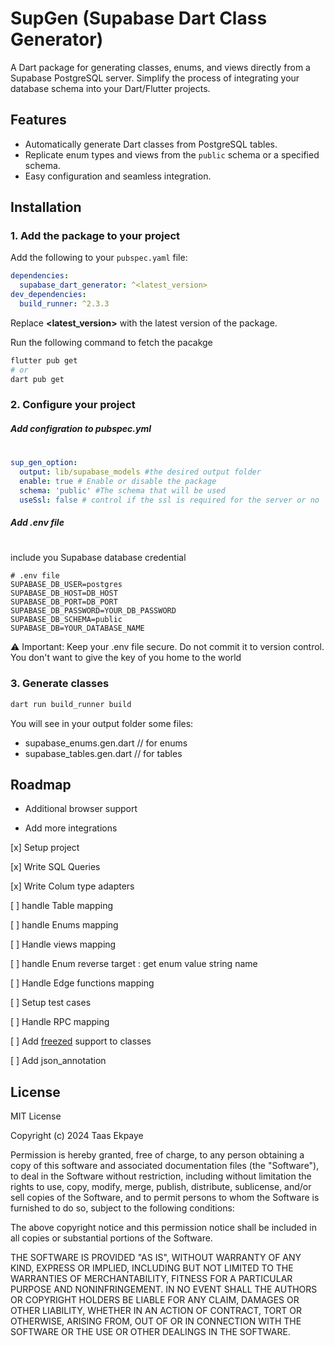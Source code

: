 # SupGen (Supabase Dart Class Generator)

A Dart package for generating classes, enums, and views directly from a Supabase PostgreSQL server. Simplify the process of integrating your database schema into your Dart/Flutter projects.

## Features

- Automatically generate Dart classes from PostgreSQL tables.
- Replicate enum types and views from the `public` schema or a specified schema.
- Easy configuration and seamless integration.

## Installation

### 1. Add the package to your project

Add the following to your `pubspec.yaml` file:

```yaml
dependencies:
  supabase_dart_generator: ^<latest_version>
dev_dependencies:
  build_runner: ^2.3.3
```

Replace **<latest_version>** with the latest version of the package.

Run the following command to fetch the pacakge
```bash
flutter pub get
# or
dart pub get
```

### 2. Configure your project
##### Add configration to pubspec.yml
#
```yaml
sup_gen_option:
  output: lib/supabase_models #the desired output folder 
  enable: true # Enable or disable the package 
  schema: 'public' #The schema that will be used
  useSsl: false # control if the ssl is required for the server or no
```
##### Add .env file
#
include you Supabase database credential

```env
# .env file
SUPABASE_DB_USER=postgres
SUPABASE_DB_HOST=DB_HOST
SUPABASE_DB_PORT=DB_PORT
SUPABASE_DB_PASSWORD=YOUR_DB_PASSWORD
SUPABASE_DB_SCHEMA=public
SUPABASE_DB=YOUR_DATABASE_NAME
```
⚠️ Important: Keep your .env file secure. Do not commit it to version control. You don't want to give the key of you home to the world


### 3. Generate classes

```bash
dart run build_runner build
```
You will see in your output folder some files:
-  supabase_enums.gen.dart  // for enums
-  supabase_tables.gen.dart // for tables




## Roadmap

- Additional browser support

- Add more integrations

[x] Setup project 

[x] Write SQL Queries

[x] Write Colum type adapters 

[ ] handle Table mapping

[ ] handle Enums mapping

[ ] Handle views mapping

[ ] handle Enum reverse target : get enum value string name

[ ] Handle Edge functions mapping

[ ] Setup test cases

[ ] Handle RPC mapping

[ ]  Add  [freezed](https://pub.dev/packages/freezed) support to classes

[ ] Add json_annotation
## License

MIT License

Copyright (c) 2024 Taas Ekpaye

Permission is hereby granted, free of charge, to any person obtaining a copy
of this software and associated documentation files (the "Software"), to deal
in the Software without restriction, including without limitation the rights
to use, copy, modify, merge, publish, distribute, sublicense, and/or sell
copies of the Software, and to permit persons to whom the Software is
furnished to do so, subject to the following conditions:

The above copyright notice and this permission notice shall be included in all
copies or substantial portions of the Software.

THE SOFTWARE IS PROVIDED "AS IS", WITHOUT WARRANTY OF ANY KIND, EXPRESS OR
IMPLIED, INCLUDING BUT NOT LIMITED TO THE WARRANTIES OF MERCHANTABILITY,
FITNESS FOR A PARTICULAR PURPOSE AND NONINFRINGEMENT. IN NO EVENT SHALL THE
AUTHORS OR COPYRIGHT HOLDERS BE LIABLE FOR ANY CLAIM, DAMAGES OR OTHER
LIABILITY, WHETHER IN AN ACTION OF CONTRACT, TORT OR OTHERWISE, ARISING FROM,
OUT OF OR IN CONNECTION WITH THE SOFTWARE OR THE USE OR OTHER DEALINGS IN THE
SOFTWARE.

